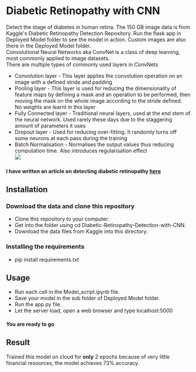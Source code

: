 # Diabetic Retinopathy with CNN
Detect the stage of diabetes in human retina. The 150 GB image data is from Kaggle's Diabetic Retinopathy Detection Repository.
Run the flask app in Deployed Model folder to see the model in action.
Custom images are also there in the Deployed Model folder.\
Convolutional Neural Networks aka ConvNet is a class of deep learning, most commonly applied to image datasets.\
There are multiple types of commonly used layers in ConvNets
* Convolution layer - This layer applies the convolution operation on an image with a defined stride and padding
* Pooling layer - This layer is used for reducing the dimensionality of feature maps by defining a mask and an operation to be performed, then moving the mask on the whole image according to the stride defined. No weights are learnt in this layer
* Fully Connected layer - Traditional neural layers, used at the end stem of the neural network. Used rarely these days due to the staggering amount of parameters it uses
* Dropout layer - Used for reducing over-fitting. It randomly turns off some neurons at each pass during the training
* Batch Normalisation - Normalises the output values thus reducing computation time. Also introduces regularisation effect\
![](https://cdn-images-1.medium.com/max/1200/1*ByrVJspW-TefwlH7OLxNkg.png)
#### I have written an article on detecting diabetic retinopathy [here](https://medium.com/@s.ganjoo96/diabetic-retinopathy-detection-with-resnet50-b621514bd22b)
## Installation
### Download the data and clone this repository
* Clone this repository to your computer.
* Get into the folder using cd Diabetic-Retinopathy-Detection-with-CNN.
* Download the data files from Kaggle into this directory.
### Installing the requirements
* pip install requirements.txt
## Usage
* Run each cell in the Model_script.ipynb file. 
* Save your model in the sub folder of Deployed Model folder.
* Run the app.py file.
* Let the server load, open a web browser and type localhost:5000
#### You are ready to go
## Result
Trained this model on cloud for **only** 2 epochs because of very little financial resources, the model achieves 73% accuracy.
